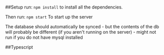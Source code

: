#

##Setup
run:
`npm install`
to install all the dependencies.

Then run:
`npm start`
To start up the server

The database should automatically be synced - but the contents of the db will probably be different (if you aren't running on the server) - might not run if you do not have mysql installed 

##Typescript